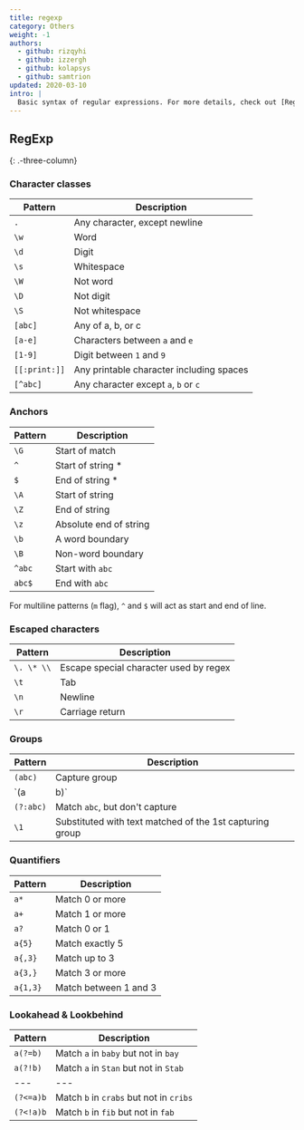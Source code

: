 ```yaml
---
title: regexp
category: Others
weight: -1
authors:
  - github: rizqyhi
  - github: izzergh
  - github: kolapsys
  - github: samtrion
updated: 2020-03-10
intro: |
  Basic syntax of regular expressions. For more details, check out [Regex101](https://regex101.com/).
---
```


## RegExp
{: .-three-column}

### Character classes

| Pattern       | Description                              |
| ------------- | ---------------------------------------- |
| `.`           | Any character, except newline            |
| `\w`          | Word                                     |
| `\d`          | Digit                                    |
| `\s`          | Whitespace                               |
| `\W`          | Not word                                 |
| `\D`          | Not digit                                |
| `\S`          | Not whitespace                           |
| `[abc]`       | Any of a, b, or c                        |
| `[a-e]`       | Characters between `a` and `e`           |
| `[1-9]`       | Digit between `1` and `9`                |
| `[[:print:]]` | Any printable character including spaces |
| `[^abc]`      | Any character except `a`, `b` or `c`     |

### Anchors

| Pattern | Description            |
| ------- | ---------------------- |
| `\G`    | Start of match         |
| `^`     | Start of string \*     |
| `$`     | End of string \*       |
| `\A`    | Start of string        |
| `\Z`    | End of string          |
| `\z`    | Absolute end of string |
| `\b`    | A word boundary        |
| `\B`    | Non-word boundary      |
| `^abc`  | Start with `abc`       |
| `abc$`  | End with `abc`         |

For multiline patterns (`m` flag), `^` and `$` will act as start and end of line.

### Escaped characters

| Pattern    | Description                            |
| ---------- | -------------------------------------- |
| `\. \* \\` | Escape special character used by regex |
| `\t`       | Tab                                    |
| `\n`       | Newline                                |
| `\r`       | Carriage return                        |

### Groups

| Pattern   | Description                                              |
| --------- | -------------------------------------------------------- |
| `(abc)`   | Capture group                                            |
| `(a|b)`   | Match `a` or `b`                                         |
| `(?:abc)` | Match `abc`, but don't capture                           |
| `\1`      | Substituted with text matched of the 1st capturing group |


### Quantifiers

| Pattern  | Description           |
| -------- | --------------------- |
| `a*`     | Match 0 or more       |
| `a+`     | Match 1 or more       |
| `a?`     | Match 0 or 1          |
| `a{5}`   | Match exactly 5       |
| `a{,3}`  | Match up to 3         |
| `a{3,}`  | Match 3 or more       |
| `a{1,3}` | Match between 1 and 3 |

### Lookahead & Lookbehind

| Pattern      | Description                               |
| ---          | ---                                       |
| `a(?=b)`     | Match `a` in `baby` but not in `bay`      |
| `a(?!b)`     | Match `a` in `Stan` but not in `Stab`     |
| ---          | ---                                       |
| `(?<=a)b`    | Match `b` in `crabs` but not in `cribs`   |
| `(?<!a)b`    | Match `b` in `fib` but not in `fab`       |
